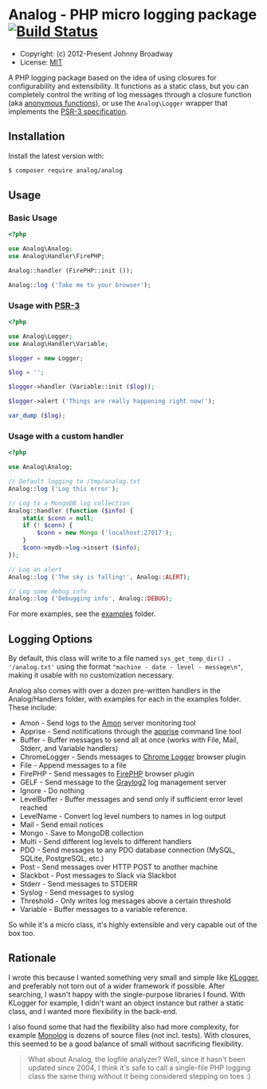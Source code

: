# Analog - PHP micro logging package [![Build Status](https://travis-ci.org/jbroadway/analog.png)](https://travis-ci.org/jbroadway/analog)

* Copyright: (c) 2012-Present Johnny Broadway
* License: [MIT](http://www.opensource.org/licenses/mit-license.php)

<!-- a href='http://www.pledgie.com/campaigns/16595'><img alt='Click here to lend your support to: Analog and make a donation at www.pledgie.com !' src='http://www.pledgie.com/campaigns/16595.png?skin_name=chrome' border='0' /></a -->

A PHP logging package based on the idea of using closures
for configurability and extensibility. It functions as a static class, but you can
completely control the writing of log messages through a closure function
(aka [anonymous functions](http://ca3.php.net/manual/en/functions.anonymous.php)),
or use the `Analog\Logger` wrapper that implements the
[PSR-3 specification](https://www.php-fig.org/psr/psr-3/).

## Installation

Install the latest version with:

```bash
$ composer require analog/analog
```

## Usage

### Basic Usage

```php
<?php

use Analog\Analog;
use Analog\Handler\FirePHP;

Analog::handler (FirePHP::init ());

Analog::log ('Take me to your browser');
```

### Usage with [PSR-3](https://www.php-fig.org/psr/psr-3/)

```php
<?php

use Analog\Logger;
use Analog\Handler\Variable;

$logger = new Logger;

$log = '';

$logger->handler (Variable::init ($log));

$logger->alert ('Things are really happening right now!');

var_dump ($log);
```

### Usage with a custom handler

```php
<?php

use Analog\Analog;

// Default logging to /tmp/analog.txt
Analog::log ('Log this error');

// Log to a MongoDB log collection
Analog::handler (function ($info) {
	static $conn = null;
	if (! $conn) {
		$conn = new Mongo ('localhost:27017');
	}
	$conn->mydb->log->insert ($info);
});

// Log an alert
Analog::log ('The sky is falling!', Analog::ALERT);

// Log some debug info
Analog::log ('Debugging info', Analog::DEBUG);
```

For more examples, see the [examples](https://github.com/jbroadway/analog/tree/master/examples) folder.

## Logging Options

By default, this class will write to a file named `sys_get_temp_dir() . '/analog.txt'`
using the format `"machine - date - level - message\n"`, making it usable with no
customization necessary.

Analog also comes with over a dozen pre-written handlers in the Analog/Handlers folder,
with examples for each in the examples folder. These include:

* Amon - Send logs to the [Amon](http://amon.cx/) server monitoring tool
* Apprise - Send notifications through the [apprise](https://github.com/caronc/apprise) command line tool
* Buffer - Buffer messages to send all at once (works with File, Mail, Stderr, and Variable handlers)
* ChromeLogger - Sends messages to [Chrome Logger](http://craig.is/writing/chrome-logger) browser plugin
* File - Append messages to a file
* FirePHP - Send messages to [FirePHP](http://www.firephp.org/) browser plugin
* GELF - Send message to the [Graylog2](http://www.graylog2.org/) log management server
* Ignore - Do nothing
* LevelBuffer - Buffer messages and send only if sufficient error level reached
* LevelName - Convert log level numbers to names in log output
* Mail - Send email notices
* Mongo - Save to MongoDB collection
* Multi - Send different log levels to different handlers
* PDO - Send messages to any PDO database connection (MySQL, SQLite, PostgreSQL, etc.)
* Post - Send messages over HTTP POST to another machine
* Slackbot - Post messages to Slack via Slackbot
* Stderr - Send messages to STDERR
* Syslog - Send messages to syslog
* Threshold - Only writes log messages above a certain threshold
* Variable - Buffer messages to a variable reference.

So while it's a micro class, it's highly extensible and very capable out of the box too.

## Rationale

I wrote this because I wanted something very small and simple like
[KLogger](https://github.com/katzgrau/KLogger), and preferably not torn out
of a wider framework if possible. After searching, I wasn't happy with the
single-purpose libraries I found. With KLogger for example, I didn't want an
object instance but rather a static class, and I wanted more flexibility in
the back-end.

I also found some that had the flexibility also had more complexity, for example
[Monolog](https://github.com/Seldaek/monolog) is dozens of source files (not incl. tests).
With closures, this seemed to be a good balance of small without sacrificing
flexibility.

> What about Analog, the logfile analyzer? Well, since it hasn't been updated
> since 2004, I think it's safe to call a single-file PHP logging class the
> same thing without it being considered stepping on toes :)
